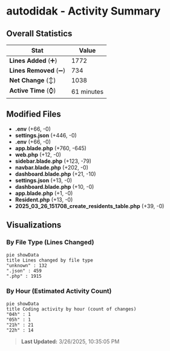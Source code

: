 # autodidak - Activity Summary 

## Overall Statistics

| Stat                   | Value                                                             |
| ---------------------- | ----------------------------------------------------------------- |
| **Lines Added** (➕)   | 1772                                          |
| **Lines Removed** (➖) | 734                                        |
| **Net Change** (↕)    | 1038                |
| **Active Time** (⌚)   | 61 minutes |


## Modified Files
- **.env** (+66, -0)
- **settings.json** (+446, -0)
- **.env** (+66, -0)
- **app.blade.php** (+760, -645)
- **web.php** (+12, -0)
- **sidebar.blade.php** (+123, -79)
- **navbar.blade.php** (+202, -0)
- **dashboard.blade.php** (+21, -10)
- **settings.json** (+13, -0)
- **dashboard.blade.php** (+10, -0)
- **app.blade.php** (+1, -0)
- **Resident.php** (+13, -0)
- **2025_03_26_151708_create_residents_table.php** (+39, -0)

## Visualizations

### By File Type (Lines Changed)

```mermaid
pie showData
title Lines changed by file type
"unknown" : 132
".json" : 459
".php" : 1915
```

### By Hour (Estimated Activity Count)

```mermaid
pie showData
title Coding activity by hour (count of changes)
"04h" : 1
"05h" : 1
"21h" : 21
"22h" : 14
```


> **Last Updated:** 3/26/2025, 10:35:05 PM